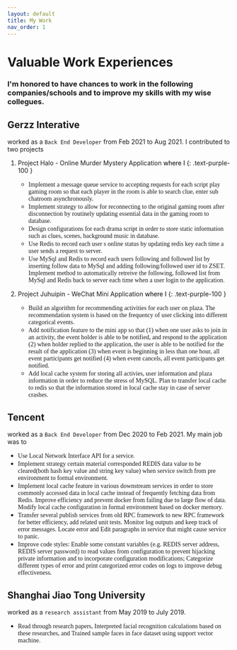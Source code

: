 ```yaml
---
layout: default
title: My Work
nav_order: 1
---
```


# Valuable Work Experiences
### I'm honored to have chances to work in the following companies/schools and to improve my skills with my wise collegues.

## Gerzz Interative
  worked as a `Back End Developer` from Feb 2021 to Aug 2021. I contributed to two projects

  1. Project Halo - Online Murder Mystery Application <span style="color:black">where I</span>
     {: .text-purple-100 }

      * <span style="font-family:Menlo;">Implement a message queue service to accepting requests for each script play gaming room so that each player in the room is able to search clue, enter sub chatroom asynchronously.</span>
      * <span style="font-family:Menlo;">Implement strategy to allow for reconnecting to the original gaming room after disconnection by routinely updating essential data in the gaming room to database.</span>
      * <span style="font-family:Menlo;">Design configurations for each drama script in order to store static information such as clues, scenes, background music in database.</span>
      * <span style="font-family:Menlo;">Use Redis to record each user s online status by updating redis key each time a user sends a request to server.</span>
      * <span style="font-family:Menlo;">Use MySql and Redis to record each users following and followed list by inserting follow data to MySql and adding following/followed user id to ZSET. Implement method to automatically retreive the following, followed list from MySql and Redis back to server each time when a user login to the application.</span>

  1. Project Juhuipin - WeChat Mini Application <span style="color:black">where I</span>
     {: .text-purple-100 }

      * <span style="font-family:Menlo;">Build an algorithm for recommending activities for each user on plaza. The recommendation system is based on the frequency of user clicking into different categorical events.</span>
      * <span style="font-family:Menlo;">Add notification feature to the mini app so that (1) when one user asks to join in an activity, the event holder is able to be notified, and respond to the application (2) when holder replied to the application, the user is able to be notified for the result of the application (3) when event is beginning in less than one hour, all event participants get notified (4) when event cancels, all event participants get notified.</span>
      * <span style="font-family:Menlo;">Add local cache system for storing all activies, user information and plaza information in order to reduce the stress of MySQL. Plan to transfer local cache to redis so that the information stored in local cache stay in case of server crashes.</span>
        

## Tencent
  worked as a `Back End Developer` from Dec 2020 to Feb 2021. My main job was to
  * <span style="font-family:Menlo;">Use Local Network Interface API for a service.</span>
  * <span style="font-family:Menlo;">Implement strategy certain material corresponded REDIS data value to be cleared(both hash key value and string key value) when service switch from pre environment to formal environment.</span>
  * <span style="font-family:Menlo;">Implement local cache feature in various downstream services in order to store commonly accessed data in local cache instead of frequently fetching data from Redis. Improve efficiency and prevent docker from failing due to large flow of data. Modify local cache configuration in formal environment based on docker memory.</span>
  * <span style="font-family:Menlo;">Transfer several publish services from old RPC framework to new RPC framework for better efficiency, add related unit tests. Monitor log outputs and keep track of error messages. Locate error and Edit paragraphs in service that might cause service to panic.</span>
  * <span style="font-family:Menlo;">Improve code styles: Enable some constant variables (e.g. REDIS server address, REDIS server password) to read values from configuration to prevent hijacking private information and to incorporate configuration modifications; Categorize different types of error and print categorized error codes on logs to improve debug effectiveness.</span>

## Shanghai Jiao Tong University
  worked as a `research assistant` from May 2019 to July 2019.
  * <span style="font-family:Menlo;">Read through research papers, Interpreted facial recognition calculations based on these researches, and Trained sample faces in face dataset using support vector machine.</span>
